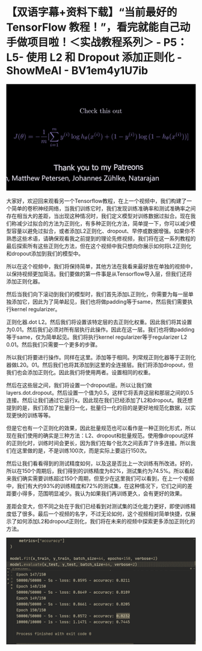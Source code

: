 # 【双语字幕+资料下载】“当前最好的 TensorFlow 教程！”，看完就能自己动手做项目啦！＜实战教程系列＞ - P5：L5- 使用 L2 和 Dropout 添加正则化 - ShowMeAI - BV1em4y1U7ib

![](img/570e3ea35b4bc49b2e498554cbeaea7c_0.png)

大家好，欢迎回来观看另一个Tensorflow教程，在上一个视频中，我们构建了一个简单的卷积神经网络，当我们训练它时，我们发现训练准确率和测试准确率之间存在相当大的差距，当出现这种情况时，我们定义模型对训练数据过拟合。现在我们称减少过拟合的方法为正则化，有多种正则化方法，简单提一下，你可以减少模型容量以避免过拟合，或者添加L2正则化、dropout、早停或数据增强。如果你不熟悉这些术语，请确保观看我之前提到的理论先修视频，我们将在这一系列教程的最后探索所有这些正则化方法，但在这个视频中我只想向你展示如何将L2正则化和dropout添加到我们的模型中。

所以在这个视频中，我们将保持简单，其他方法在我看来最好放在单独的视频中，以保持视频更加简洁。我们要做的第一件事是从Tensorflow导入层，但我们还将添加正则化器。

然后当我们向下滚动到我们的模型时，我们首先添加L正则化，你需要为每一层单独添加它，因此为了简单起见，我们也将做padding等于same，然后我们需要执行kernel regularizer。

正则化器.dot L2。然后我们将设置该特定层的去正则化权重。因此我们将其设置为0.01。然后我们必须对所有层执行此操作。因此在这一层。我们也将做padding等于same，仅为简单起见。我们将执行kernel regularizer等于regularizer L2 0.01。然后我们只需要一个更多的步骤。

所以我们将要进行操作。同样在这里。添加等于相同。列常规正则化器等于正则化器做L20。01。然后我们也将其添加到这里的全连接层。我们将添加dropout，但我们也会添加正则化。因此我们将使用两者。设置相同的权重。

然后在这些层之间，我们将设置一个dropout层。所以让我们做layers.dot.dropout。然后设置一个值为0.5，这样它将丢弃这层和那层之间的0.5连接。然后让我们通过它运行x。因此现在我们已经添加了L2和dropout。我还想提到的是，我们添加了批量归一化，批量归一化的目的是更好地规范化数据，以实现更快的训练等等。

但是它也有一个正则化的效果，因此批量规范也可以看作是一种正则化形式，所以现在我们使用的确实是三种方法：L2、dropout和批量规范。使用像dropout这样的正则化时，训练时间会更长，因为我们在每个批次之间丢弃了许多连接。所以我们在这里做的是，不是训练100次，而是实际上要运行150次。

然后让我们看看得到的测试精度如何，以及这是否比上一次训练有所改进。好的，所以在150个周期后，我们得到的训练精度为82%，测试集约为74.5%。所以看起来我们确实需要训练超过150个周期，但至少在这里我们可以看到，在上一个视频中，我们有大约93%的训练精度和72%的测试集，在这种情况下，它们之间的差距要小得多，范围明显减少。我认为如果我们再训练更久，会有更好的效果。

差距会变大，但不同之处在于我们已经看到对测试集的泛化能力更好，即使训练精度低了很多。最后一个视频的名字，不过无论如何，这个视频相对简单快捷，仅展示了如何添加L2和dropout正则化，我们将在未来的视频中探索更多添加正则化的方法。

![](img/570e3ea35b4bc49b2e498554cbeaea7c_2.png)
